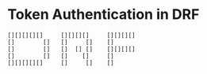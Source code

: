 # Token Authentication in DRF

```shell
[][][][][]     [][][][]     [][][][]
[]        []   []     []    []
[]        []   []  [] []    [][][][]
[]        []   []    []     []
[][][][][]     []     []    []
```